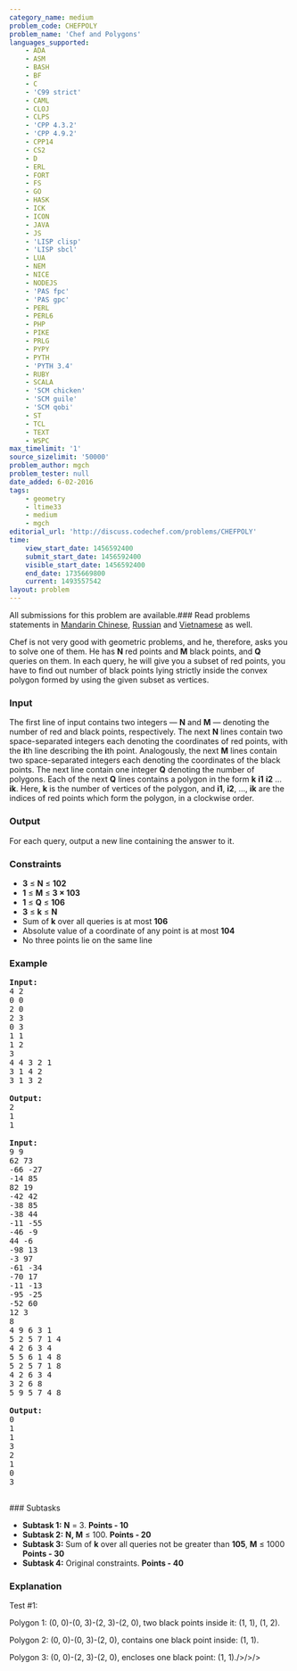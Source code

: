 ```yaml
---
category_name: medium
problem_code: CHEFPOLY
problem_name: 'Chef and Polygons'
languages_supported:
    - ADA
    - ASM
    - BASH
    - BF
    - C
    - 'C99 strict'
    - CAML
    - CLOJ
    - CLPS
    - 'CPP 4.3.2'
    - 'CPP 4.9.2'
    - CPP14
    - CS2
    - D
    - ERL
    - FORT
    - FS
    - GO
    - HASK
    - ICK
    - ICON
    - JAVA
    - JS
    - 'LISP clisp'
    - 'LISP sbcl'
    - LUA
    - NEM
    - NICE
    - NODEJS
    - 'PAS fpc'
    - 'PAS gpc'
    - PERL
    - PERL6
    - PHP
    - PIKE
    - PRLG
    - PYPY
    - PYTH
    - 'PYTH 3.4'
    - RUBY
    - SCALA
    - 'SCM chicken'
    - 'SCM guile'
    - 'SCM qobi'
    - ST
    - TCL
    - TEXT
    - WSPC
max_timelimit: '1'
source_sizelimit: '50000'
problem_author: mgch
problem_tester: null
date_added: 6-02-2016
tags:
    - geometry
    - ltime33
    - medium
    - mgch
editorial_url: 'http://discuss.codechef.com/problems/CHEFPOLY'
time:
    view_start_date: 1456592400
    submit_start_date: 1456592400
    visible_start_date: 1456592400
    end_date: 1735669800
    current: 1493557542
layout: problem
---
```

All submissions for this problem are available.###  Read problems statements in [Mandarin Chinese](http://www.codechef.com/download/translated/LTIME33/mandarin/CHEFPOLY.pdf), [Russian](http://www.codechef.com/download/translated/LTIME33/russian/CHEFPOLY.pdf) and [Vietnamese](http://www.codechef.com/download/translated/LTIME33/vietnamese/CHEFPOLY.pdf) as well.

Chef is not very good with geometric problems, and he, therefore, asks you to solve one of them. He has **N** red points and **M** black points, and **Q** queries on them. In each query, he will give you a subset of red points, you have to find out number of black points lying strictly inside the convex polygon formed by using the given subset as vertices.

### Input

The first line of input contains two integers — **N** and **M** — denoting the number of red and black points, respectively. The next **N** lines contain two space-separated integers each denoting the coordinates of red points, with the **i**th line describing the **i**th point. Analogously, the next **M** lines contain two space-separated integers each denoting the coordinates of the black points. The next line contain one integer **Q** denoting the number of polygons. Each of the next **Q** lines contains a polygon in the form **k** **i1** **i2** … **ik**. Here, **k** is the number of vertices of the polygon, and **i1**, **i2**, …, **ik** are the indices of red points which form the polygon, in a clockwise order.

### Output

For each query, output a new line containing the answer to it.

### Constraints

- **3** ≤ **N** ≤ **102**
- **1** ≤ **M** ≤ **3 × 103**
- **1** ≤ **Q** ≤ **106**
- **3** ≤ **k** ≤ **N**
- Sum of **k** over all queries is at most **106**
- Absolute value of a coordinate of any point is at most **104**
- No three points lie on the same line

### Example

<pre><b>Input:</b>
4 2
0 0
2 0
2 3
0 3
1 1
1 2
3
4 4 3 2 1
3 1 4 2
3 1 3 2

<b>Output:</b>
2
1
1

<b>Input:</b>
9 9
62 73
-66 -27
-14 85
82 19
-42 42
-38 85
-38 44
-11 -55
-46 -9
44 -6
-98 13
-3 97
-61 -34
-70 17
-11 -13
-95 -25
-52 60
12 3
8
4 9 6 3 1
5 2 5 7 1 4
4 2 6 3 4
5 5 6 1 4 8
5 2 5 7 1 8
4 2 6 3 4
3 2 6 8
5 9 5 7 4 8

<b>Output:</b>
0
1
1
3
2
1
0
3

</pre>### Subtasks

- **Subtask 1:**  **N**  = 3. **Points - 10**
- **Subtask 2:**  **N, M** ≤ 100. **Points - 20**
- **Subtask 3:** Sum of **k** over all queries not be greater than **105**,  **M** ≤ 1000 **Points - 30**
- **Subtask 4:** Original constraints. **Points - 40**

### Explanation

Test #1:

Polygon 1: (0, 0)-(0, 3)-(2, 3)-(2, 0), two black points inside it: (1, 1), (1, 2).

Polygon 2: (0, 0)-(0, 3)-(2, 0), contains one black point inside: (1, 1).

Polygon 3: (0, 0)-(2, 3)-(2, 0), encloses one black point: (1, 1)./>/>/>
